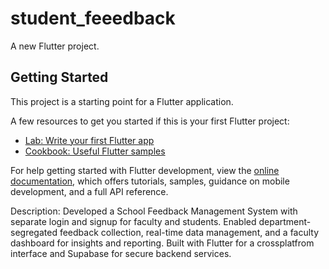 # student_feeedback

A new Flutter project.

## Getting Started

This project is a starting point for a Flutter application.

A few resources to get you started if this is your first Flutter project:

- [Lab: Write your first Flutter app](https://docs.flutter.dev/get-started/codelab)
- [Cookbook: Useful Flutter samples](https://docs.flutter.dev/cookbook)

For help getting started with Flutter development, view the
[online documentation](https://docs.flutter.dev/), which offers tutorials,
samples, guidance on mobile development, and a full API reference.



Description: Developed a School Feedback Management System with separate login and signup for faculty and students. 
Enabled department-segregated feedback collection, real-time data management, and a faculty dashboard for insights and reporting. 
Built with Flutter for a crossplatfrom interface and Supabase for secure backend services.
